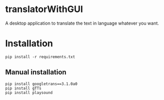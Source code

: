 # translatorWithGUI
A desktop application to translate the text in language whatever you want.

# Installation
```
pip install -r requirements.txt
```
## Manual installation
```
pip install googletrans==3.1.0a0
pip install gTTs
pip install playsound
```